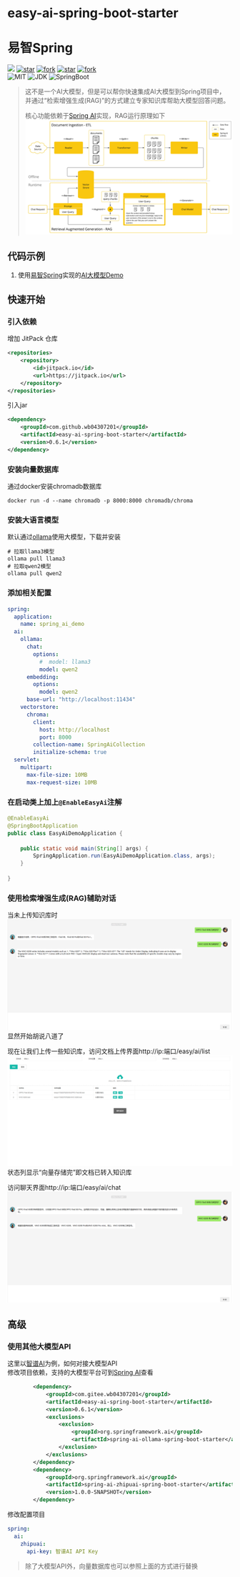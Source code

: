 # easy-ai-spring-boot-starter
# 易智Spring

[![](https://jitpack.io/v/com.gitee.wb04307201/easy-ai-spring-boot-starter.svg)](https://jitpack.io/#com.gitee.wb04307201/easy-ai-spring-boot-starter)
[![star](https://gitee.com/wb04307201/easy-ai-spring-boot-starter/badge/star.svg?theme=dark)](https://gitee.com/wb04307201/easy-ai-spring-boot-starter)
[![fork](https://gitee.com/wb04307201/easy-ai-spring-boot-starter/badge/fork.svg?theme=dark)](https://gitee.com/wb04307201/easy-ai-spring-boot-starter)
[![star](https://img.shields.io/github/stars/wb04307201/easy-ai-spring-boot-starter)](https://github.com/wb04307201/easy-ai-spring-boot-starter)
[![fork](https://img.shields.io/github/forks/wb04307201/easy-ai-spring-boot-starter)](https://github.com/wb04307201/easy-ai-spring-boot-starter)  
![MIT](https://img.shields.io/badge/License-Apache2.0-blue.svg) ![JDK](https://img.shields.io/badge/JDK-17+-green.svg) ![SpringBoot](https://img.shields.io/badge/Srping%20Boot-3+-green.svg)

> 这不是一个AI大模型，但是可以帮你快速集成AI大模型到Spring项目中，  
> 并通过“检索增强生成(RAG)”的方式建立专家知识库帮助大模型回答问题。  
> 
> 核心功能依赖于[Spring AI](https://docs.spring.io/spring-ai/reference/index.html)实现，RAG运行原理如下  
> ![img_3.png](img_3.png)

## 代码示例
1. 使用[易智Spring](https://gitee.com/wb04307201/easy-ai-spring-boot-starter)实现的[AI大模型Demo](https://gitee.com/wb04307201/easy-ai-demo)

## 快速开始
### 引入依赖
增加 JitPack 仓库
```xml
<repositories>
    <repository>
        <id>jitpack.io</id>
        <url>https://jitpack.io</url>
    </repository>
</repositories>
```
引入jar
```xml
<dependency>
    <groupId>com.github.wb04307201</groupId>
    <artifactId>easy-ai-spring-boot-starter</artifactId>
    <version>0.6.1</version>
</dependency>
```

### 安装向量数据库
通过docker安装chromadb数据库
```shell
docker run -d --name chromadb -p 8000:8000 chromadb/chroma
```

### 安装大语言模型
默认通过[ollama](https://ollama.com/)使用大模型，下载并安装
```shell
# 拉取llama3模型
ollama pull llama3
# 拉取qwen2模型
ollama pull qwen2
```

### 添加相关配置
```yaml
spring:
  application:
    name: spring_ai_demo
  ai:
    ollama:
      chat:
        options:
          #  model: llama3
          model: qwen2
      embedding:
        options:
          model: qwen2
      base-url: "http://localhost:11434"
    vectorstore:
      chroma:
        client:
          host: http://localhost
          port: 8000
        collection-name: SpringAiCollection
        initialize-schema: true
  servlet:
    multipart:
      max-file-size: 10MB
      max-request-size: 10MB
```

### 在启动类上加上`@EnableEasyAi`注解
```java
@EnableEasyAi
@SpringBootApplication
public class EasyAiDemoApplication {

    public static void main(String[] args) {
        SpringApplication.run(EasyAiDemoApplication.class, args);
    }

}
```

### 使用检索增强生成(RAG)辅助对话
当未上传知识库时  
![img_4.png](img_4.png)  
显然开始胡说八道了

现在让我们上传一些知识库，访问文档上传界面http://ip:端口/easy/ai/list  
![img.png](img.png)  
状态列显示“向量存储完”即文档已转入知识库  

访问聊天界面http://ip:端口/easy/ai/chat  
![img_5.png](img_5.png)

## 高级
### 使用其他大模型API
这里以[智谱AI](https://open.bigmodel.cn/)为例，如何对接大模型API  
修改项目依赖，支持的大模型平台可到[Spring AI](https://docs.spring.io/spring-ai/reference/index.html)查看  
```xml
        <dependency>
            <groupId>com.gitee.wb04307201</groupId>
            <artifactId>easy-ai-spring-boot-starter</artifactId>
            <version>0.6.1</version>
            <exclusions>
                <exclusion>
                    <groupId>org.springframework.ai</groupId>
                    <artifactId>spring-ai-ollama-spring-boot-starter</artifactId>
                </exclusion>
            </exclusions>
        </dependency>
        <dependency>
            <groupId>org.springframework.ai</groupId>
            <artifactId>spring-ai-zhipuai-spring-boot-starter</artifactId>
            <version>1.0.0-SNAPSHOT</version>
        </dependency>
```
修改配置项目
```yaml
spring:
  ai:
    zhipuai:
      api-key: 智谱AI API Key
```
> 除了大模型API外，向量数据库也可以参照上面的方式进行替换